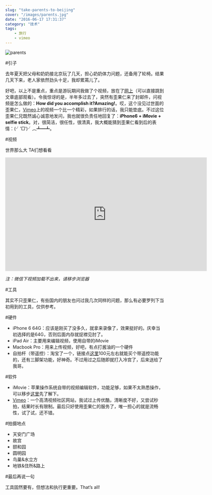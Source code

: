 ```yaml
---
slug: "take-parents-to-beijing"
cover: "/images/parents.jpg"
date: "2016-06-17 17:31:37"
category: "技术"
tags:
    - 旅行
    - vimeo
---
```

![parents](/images/parents.jpg)

#引子

去年夏天把父母和奶奶接北京玩了几天，担心奶奶体力问题，还备用了轮椅。结果几天下来，老人家依然劲头十足，我却累蔫儿了。

好吧，以上不是重点，重点是游玩期间我做了个视频，放在了[网上](https://vimeo.com/146186682)（可以直接跳到文章底部观看）。令我惊讶的是，半年多过去了，突然有歪果仁来了封邮件，问视频是怎么做的：**How did you accomplish it?Amazing!**。哎，这个没见过世面的歪果仁，[Vimeo](https://vimeo.com/channels/staffpicks)上的视频一个比一个精彩，如果排行的话，我只能垫底。不过这位歪果仁兄既然诚心诚意地发问，我也就很负责任地回复了：**iPhone6 + iMovie + selfie stick**。对，很简洁，很任性，很清真，我大概能猜到歪果仁看到后的表情：(╯‵□′)╯︵┻━┻。

#视频

世界那么大 TA们想看看
<iframe src="https://player.vimeo.com/video/146186682?loop=1&color=ffffff&title=0&byline=0&portrait=0" width="640" height="360" frameborder="0" webkitallowfullscreen="" mozallowfullscreen="" allowfullscreen></iframe>

*注：微信下视频加载不出来，请移步浏览器*

#工具

其实不只歪果仁，有些国内的朋友也问过我几次同样的问题，那么有必要罗列下当初用到的工具，仅供参考。

#硬件

-   iPhone 6 64G：应该是刚买了没多久，就拿来录像了，效果挺好的。庆幸当初选择的是64G，否则后面内存就捉襟见肘了。
-   iPad Air：主要用来编辑视频，使用自带的iMovie
-   Macbook Pro：用来上传视频，好吧，有点打酱油的一个硬件
-   自拍杆（带遥控）：淘宝了一个，链接点[这里](https://detail.tmall.com/item.htm?id=42154967278&spm=a1z09.2.0.0.lBofG8&_u=h4gsni3a18f)100元左右就能买个带遥控功能的，还有三脚架功能，好神奇。不过用过之后随即就打入冷宫了，后来送给了我哥。

#软件

-   iMovie：苹果操作系统自带的视频编辑软件，功能足够，如果不太熟悉操作，可以移步[这里](http://www.apple.com/cn/ios/imovie/)先了解下。
-   [Vimeo](https://vimeo.com)：一个高清视频社区网站，我试过上传优酷，清晰度不好，又尝试秒拍，结果时长有限制。最后只好使用歪果仁的服务了，唯一担心的就是流畅性，试了试，还不错。

#拍摄地点

-   天安门广场
-   故宫
-   颐和园
-   圆明园
-   鸟巢&水立方
-   地铁&住所&路上

#最后再说一句

工具固然要有，但想法和执行更重要。That’s all!